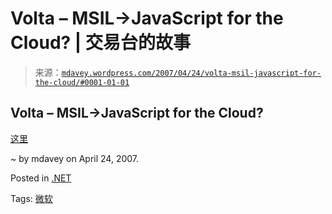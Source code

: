 <!--yml

category: 未分类

date: 2024-05-18 06:05:50

-->

# Volta – MSIL->JavaScript for the Cloud? | 交易台的故事

> 来源：[`mdavey.wordpress.com/2007/04/24/volta-msil-javascript-for-the-cloud/#0001-01-01`](https://mdavey.wordpress.com/2007/04/24/volta-msil-javascript-for-the-cloud/#0001-01-01)

## Volta – MSIL->JavaScript for the Cloud?

[这里](http://blogs.zdnet.com/microsoft/?p=403)

~ by mdavey on April 24, 2007.

Posted in [.NET](https://mdavey.wordpress.com/category/languages/net/)

Tags: [微软](https://mdavey.wordpress.com/tag/microsoft/)
